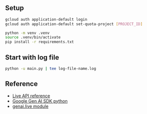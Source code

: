 
## Setup
```bash
gcloud auth application-default login
gcloud auth application-default set-quota-project [PROJECT_ID]

python -m venv .venv
source .venv/bin/activate
pip install -r requirements.txt
```

## Start with log file
```bash
python -u main.py | tee log-file-name.log
```

## Reference
 - [Live API reference](https://cloud.google.com/vertex-ai/generative-ai/docs/model-reference/multimodal-live)
 - [Google Gen AI SDK python](https://cloud.google.com/vertex-ai/generative-ai/docs/sdks/overview)
 - [genai.live module](https://googleapis.github.io/python-genai/genai.html#module-genai.live)
